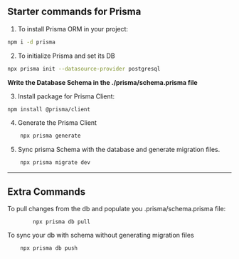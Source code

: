 ## Starter commands for Prisma


1. To install Prisma ORM in your project:
```sh
npm i -d prisma
```

2. To initialize Prisma and set its DB 
```sh
npx prisma init --datasource-provider postgresql
```

**Write the Database Schema in the ./prisma/schema.prisma file**

3. Install package for Prisma Client:
```sh
npm install @prisma/client
```

4. Generate the Prisma Client
```sh
    npx prisma generate
```

5. Sync prisma Schema with the database and generate migration files.
```sh
    npx prisma migrate dev
```



-----------------------------------------

## Extra Commands

To pull changes from the db and populate you .prisma/schema.prisma file:
```bsh
        npx prisma db pull
```

To sync your db with schema without generating migration files
```bsh
    npx prisma db push
```

